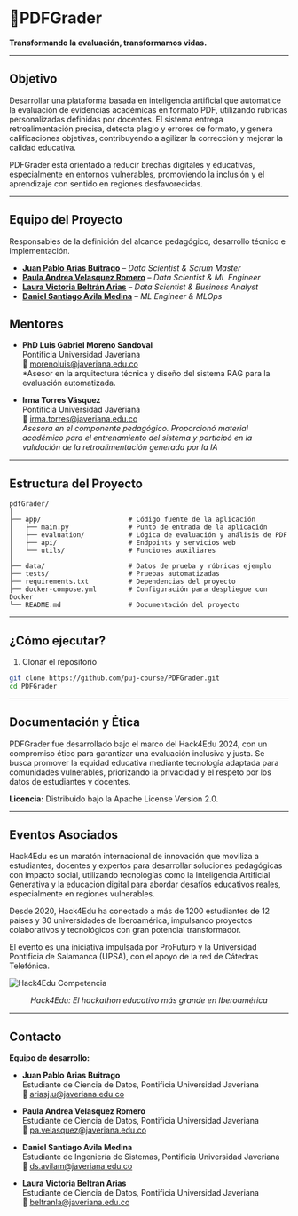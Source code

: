 # 📝PDFGrader
**Transformando la evaluación, transformamos vidas.**

---

## Objetivo

Desarrollar una plataforma basada en inteligencia artificial que automatice la evaluación de evidencias académicas en formato PDF, utilizando rúbricas personalizadas definidas por docentes. El sistema entrega retroalimentación precisa, detecta plagio y errores de formato, y genera calificaciones objetivas, contribuyendo a agilizar la corrección y mejorar la calidad educativa.

PDFGrader está orientado a reducir brechas digitales y educativas, especialmente en entornos vulnerables, promoviendo la inclusión y el aprendizaje con sentido en regiones desfavorecidas.

---

## Equipo del Proyecto

Responsables de la definición del alcance pedagógico, desarrollo técnico e implementación.

- **[Juan Pablo Arias Buitrago](https://github.com/JuanParias29/Perfil_GitHub)** – *Data Scientist & Scrum Master*  
- **[Paula Andrea Velasquez Romero](https://github.com/Andyy870)** – *Data Scientist & ML Engineer*  
- **[Laura Victoria Beltrán Arias](https://github.com/Vankold1)** – *Data Scientist & Business Analyst*  
- **[Daniel Santiago Avila Medina](https://github.com/dsavilam)** – *ML Engineer & MLOps*

## Mentores

- **PhD Luis Gabriel Moreno Sandoval**  
  Pontificia Universidad Javeriana  
  📧 morenoluis@javeriana.edu.co  
  *Asesor en la arquitectura técnica y diseño del sistema RAG para la evaluación automatizada.

- **Irma Torres Vásquez**  
  Pontificia Universidad Javeriana  
  📧 irma.torres@javeriana.edu.co  
  *Asesora en el componente pedagógico. Proporcionó material académico para el entrenamiento del sistema y participó en la validación de la retroalimentación generada por la IA*

---

## Estructura del Proyecto
```
pdfGrader/
│
├── app/                      # Código fuente de la aplicación
│   ├── main.py               # Punto de entrada de la aplicación
│   ├── evaluation/           # Lógica de evaluación y análisis de PDF
│   ├── api/                  # Endpoints y servicios web
│   └── utils/                # Funciones auxiliares
│
├── data/                     # Datos de prueba y rúbricas ejemplo
├── tests/                    # Pruebas automatizadas
├── requirements.txt          # Dependencias del proyecto
├── docker-compose.yml        # Configuración para despliegue con Docker
└── README.md                 # Documentación del proyecto
```
---

## ¿Cómo ejecutar?

1. Clonar el repositorio

```bash
git clone https://github.com/puj-course/PDFGrader.git
cd PDFGrader
```

---
## Documentación y Ética

PDFGrader fue desarrollado bajo el marco del Hack4Edu 2024, con un compromiso ético para garantizar una evaluación inclusiva y justa. Se busca promover la equidad educativa mediante tecnología adaptada para comunidades vulnerables, priorizando la privacidad y el respeto por los datos de estudiantes y docentes.

**Licencia:** Distribuido bajo la Apache License Version 2.0.

---

## Eventos Asociados

Hack4Edu es un maratón internacional de innovación que moviliza a estudiantes, docentes y expertos para desarrollar soluciones pedagógicas con impacto social, utilizando tecnologías como la Inteligencia Artificial Generativa y la educación digital para abordar desafíos educativos reales, especialmente en regiones vulnerables.

Desde 2020, Hack4Edu ha conectado a más de 1200 estudiantes de 12 países y 30 universidades de Iberoamérica, impulsando proyectos colaborativos y tecnológicos con gran potencial transformador.

El evento es una iniciativa impulsada por ProFuturo y la Universidad Pontificia de Salamanca (UPSA), con el apoyo de la red de Cátedras Telefónica.


![Hack4Edu Competencia](https://i.ytimg.com/vi/5NoUpFE3YTw/maxresdefault.jpg)  
<p align="center"><em>Hack4Edu: El hackathon educativo más grande en Iberoamérica</em></p>

---
## Contacto

**Equipo de desarrollo:**

- **Juan Pablo Arias Buitrago**  
  Estudiante de Ciencia de Datos, Pontificia Universidad Javeriana  
  📧 ariasj.u@javeriana.edu.co  

- **Paula Andrea Velasquez Romero**  
  Estudiante de Ciencia de Datos, Pontificia Universidad Javeriana  
  📧 pa.velasquez@javeriana.edu.co  

- **Daniel Santiago Avila Medina**  
  Estudiante de Ingeniería de Sistemas, Pontificia Universidad Javeriana  
  📧 ds.avilam@javeriana.edu.co  

- **Laura Victoria Beltran Arias**  
  Estudiante de Ciencia de Datos, Pontificia Universidad Javeriana  
  📧 beltranla@javeriana.edu.co  
